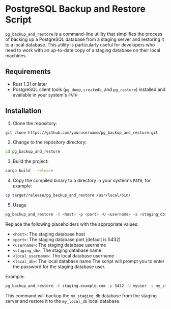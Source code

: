 # PostgreSQL Backup and Restore Script
`pg_backup_and_restore` is a command-line utility that simplifies the process of backing up a PostgreSQL database from a staging server and restoring it to a local database. This utility is particularly useful for developers who need to work with an up-to-date copy of a staging database on their local machines.

## Requirements

- Rust 1.31 or later
- PostgreSQL client tools (`pg_dump`, `createdb`, and `pg_restore`) installed and available in your system's `PATH`

## Installation

1. Clone the repository:

```bash
git clone https://github.com/yourusername/pg_backup_and_restore.git
```

2. Change to the repository directory:

```bash
cd pg_backup_and_restore
```

3. Build the project:

```bash
cargo build --release
```

4. Copy the compiled binary to a directory in your system's `PATH`, for example:

```bash
cp target/release/pg_backup_and_restore /usr/local/bin/
```

5. Usage

```bash
pg_backup_and_restore -h <host> -p <port> -U <username> -s <staging_db> -u <local_username> -l <local_db>
```

Replace the following placeholders with the appropriate values:

- `<host>`: The staging database host
- `<port>`: The staging database port (default is 5432)
- `<username>`: The staging database username
- `<staging_db>`: The staging database name
- `<local_username>`: The local database username
- `<local_db>`: The local database name
The script will prompt you to enter the password for the staging database user.

Example:

```bash
pg_backup_and_restore -h staging.example.com -p 5432 -U myuser -s my_staging_db -u mylocaluser -l my_local_db
```

This command will backup the `my_staging_db` database from the staging server and restore it to the `my_local_db` local database.
